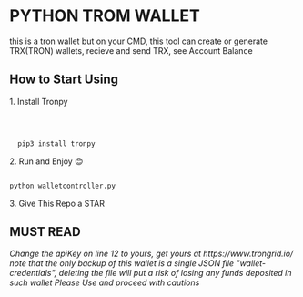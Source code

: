 <h1>PYTHON TROM WALLET</h1>
<p>this is a tron wallet but on your CMD, this tool can create or generate TRX(TRON) wallets, recieve and send TRX, see Account Balance</p>

<h2>How to Start Using</h2>

<p> 1. Install Tronpy</p></br>

```sh

  pip3 install tronpy

```

<p> 2. Run and Enjoy 😊</p>

```sh

python walletcontroller.py

```
<p> 3. Give This Repo a STAR</p>
<h2>MUST READ</h2>
<i>Change the apiKey on line 12 to yours, get yours at  https://www.trongrid.io/</i>
<i>note that the only backup of this wallet is a single JSON file "wallet-credentials", deleting the file will put a risk of losing any funds deposited in such wallet</i>
<i>Please Use and proceed with cautions</i>
